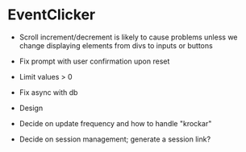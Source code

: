 # EventClicker

* Scroll increment/decrement is likely to cause problems unless we change displaying elements from divs to inputs or buttons

* Fix prompt with user confirmation upon reset

* Limit values > 0

* Fix async with db

* Design

* Decide on update frequency and how to handle "krockar"

* Decide on session management; generate a session link?

